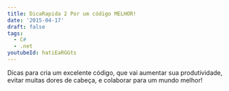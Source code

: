 ```yaml
---
title: DicaRapida 2 Por um código MELHOR!
date: '2015-04-17'
draft: false
tags:
  - C#
  - .net
youtubeId: hatiEaRGGts
---
```


Dicas para cria um excelente código, que vai aumentar sua produtividade, evitar muitas dores de cabeça, e colaborar para um mundo melhor!
